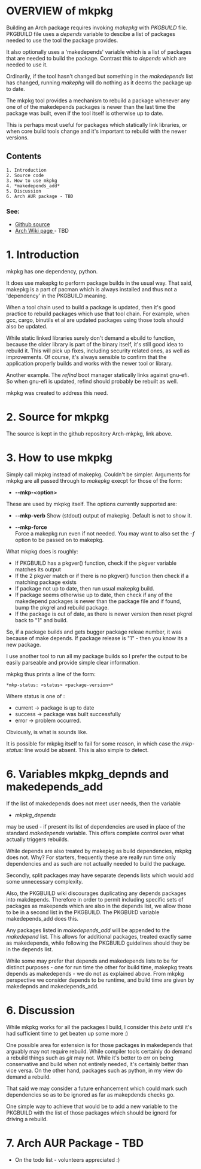 
# OVERVIEW of mkpkg

Building an Arch package requires invoking *makepkg* with *PKGBUILD* file.
PKGBUILD file uses a *depends* variable to descibe a list of packages needed to use the tool the package 
provides.

It also optionally uses a 'makedepends' variable which is a list of packages that are
needed to build the package. Contrast this to *depends* which are needed to use it.

Ordinarily, if the tool hasn't changed but something in the *makedepends* list has changed,
running *makephg* will do nothing as it deems the package up to date.

The mkpkg tool provides a mechanism to rebuild a package whenever any one of of the makedepends packages is 
newer than the last time the package was built, even if the tool itself is otherwise up to date.

This is perhaps most useful for packages which statically link libraries, or when core build tools
change and it's important to rebuild with the newer versions.

## Contents

    1. Introduction
    2. Source code 
    3. How to use mkpkg
    4. *makedepends_add*
    5. Discussion
    6. Arch AUR package - TBD

### See:

 - [Github source ](https://github.com/gene-git/Arch-mkpkg)
 - [Arch Wiki page ](https://wiki.archlinux.org/title/mkpkg) - TBD 

# 1. Introduction 

mkpkg has one dependency,  python. 

It does use makepkg to perform package builds in the usual way. That said,  makepkg is 
a part of pacman which is always installed and thus not a 'dependency' in the PKGBUILD meaning.

When a tool chain used to build a package is updated, then it's good practice to 
rebuild packages which use that tool chain.  For example, when gcc, cargo, binutils et al are updated 
packages using those tools should also be updated.

While static linked libraries surely don't demand a ebuild to function, because the older library 
is part of the binary itself, it's still good idea to rebuild it. This will pick up fixes, 
including security related ones,  as well as improvements.  Of course,
it's always sensible to confirm that the application properly builds and works with 
the newer tool or library.

Another example. The *refind* boot manager statically links against gnu-efi. So when gnu-efi is updated, refind
should probably be rebuilt as well.

mkpkg was created to address this need.

# 2. Source for mkpkg

The source is kept in the github repository Arch-mkpkg, link above.


# 3. How to use mkpkg

Simply call mkpkg instead of makepkg. Couldn't be simpler. 
Arguments for mkpkg are all passed through to *makepkg* execpt for those of the form:

 - **--mkp-\<option\>**

These are used by mkpkg itself. The options currently supported are:

 - **--mkp-verb**
   Show (stdout) output of makepkg.  Default is not to show it.

 - **--mkp-force**   
   Force a makepkg run even if not needed. You may want to also set the *-f* option to be passed on to makepkg.

What mkpkg does is roughly:
    
 - If PKGBUILD has a pkgver() function, check if the pkgver variable matches its output
 - If the 2 pkgver match or if there is no pkgver() function then check if a matching package exists
 - If package not up to date, then run usual makepkg build.
 - If package seems otherwise up to date, then check if any of the makedepend packages is newer
   than the package file and if found, bump the pkgrel and rebuild package.
 - If the package is out of date, as there is newer version then reset pkgrel back to "1" and build.

So, if a package builds and gets bugger package releae number, it was because of make depends. If 
package release is "1" - then you know its a new package.

I use another tool to run all my package builds so I prefer the output to be easily parseable and provide
simple clear information.

mkpkg thus prints a line of the form:

    *mkp-status: <status> <package-version>*

Where status is one of :
 
 - current -> package is up to date
 - success -> package was built successfully
 - error   -> problem occurred.

  Obviously, <package-version> is what is sounds like.

It is possible for mkpkg itself to fail for some reason, in which case the *mkp-status:* line would be absent.
This is also simple to detect.
  

# 6. Variables mkpkg_depnds and makedepends_add

If the list of makedepends does not meet user needs, then the variable 

 - *mkpkg_depends*

may be used - if present its list of dependencies are used in place of the standard *makedepends* 
variable. This offers complete control over what actually triggers rebuilds.

While depends are also treated by makepkg as build dependencies, mkpkg does not.  Why?
For starters, frequently these are really run time only dependencies and 
as such are not actually needed to build the package. 

Secondly, split packages may have separate depends lists which would add some unnecessary complexity. 

Also, the PKGBUILD wiki discourages duplicating any depends packages into makdepends. 
Therefore in order to permit including specific sets of packages as makepends which are also in 
the depends list, we allow those to be in a second list in the PKGBUILD. The 
PKGBUI:D variable makedepends_add does this.

Any packages listed in *makedepends_add* will be appended to the *makedepend* list.
This allows for additional packages, treated exactly same as makedepends,  while following 
the PKGBUILD guidelines should they be in the depends list.

While some may prefer that depends and makedepends lists to be for distinct purposes - one for run 
time the other for build time, makepkg treats depends as makedepends - we do not 
as explained above. From mkpkg perspective we consider depends to be runtime, and 
build time are given by makedepnds and makedepends_add.

# 6. Discussion

While mkpkg works for all the packages I build, I consider this *beta* until it's had
sufficient time to get beaten up some more :)

One possible area for extension is for those packages in makedepends that arguably may not require 
rebuild. While compiler tools certainly do demand a rebuild things such as *git* may not.
While it's better to err on being conservative and build when not entirely needed, it's
certainly better than vice versa. On the other hand, packages such as python, in my view do
demand a rebuild.

That said we may consider a future enhancement which could mark such dependencies so as to
be ignored as far as makepdends checks go.

One simple way to achieve that would be to add a new variable to the PKGBUILD with the list of those
packages which should be ignord for driving a rebuild. 

# 7. Arch AUR Package - TBD

 - On the todo list - volunteers appreciated :)

